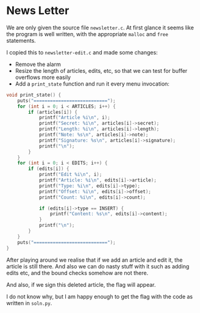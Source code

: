 # News Letter

We are only given the source file `newsletter.c`. At first glance it seems like
the program is well written, with the appropriate `malloc` and `free` statements.

I copied this to `newsletter-edit.c` and made some changes:
- Remove the alarm
- Resize the length of articles, edits, etc, so that we can test for buffer
  overflows more easily
- Add a `print_state` function and run it every menu invocation:
```c
void print_state() {
    puts("===========================");
    for (int i = 0; i < ARTICLES; i++) {
        if (articles[i]) {
            printf("Article %i\n", i);
            printf("Secret: %i\n", articles[i]->secret);
            printf("Length: %i\n", articles[i]->length);
            printf("Note: %s\n", articles[i]->note);
            printf("Signature: %s\n", articles[i]->signature);
            printf("\n");
        }
    }
    for (int i = 0; i < EDITS; i++) {
        if (edits[i]) {
            printf("Edit %i\n", i);
            printf("Article: %i\n", edits[i]->article);
            printf("Type: %i\n", edits[i]->type);
            printf("Offset: %i\n", edits[i]->offset);
            printf("Count: %i\n", edits[i]->count);

            if (edits[i]->type == INSERT) {
                printf("Content: %s\n", edits[i]->content);
            }
            printf("\n");
        }
    }
    puts("===========================");
}
```

After playing around we realise that if we add an article and edit it, the
article is still there. And also we can do nasty stuff with it such as adding
edits etc, and the bound checks somehow are not there.

And also, if we sign this deleted article, the flag will appear.

I do not know why, but I am happy enough to get the flag with the code as
written in `soln.py`.
